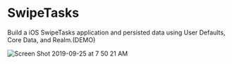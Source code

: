 # SwipeTasks
Build a iOS SwipeTasks application and persisted data using User Defaults, Core Data, and Realm.(DEMO)


![Screen Shot 2019-09-25 at 7 50 21 AM](https://user-images.githubusercontent.com/23055114/65558409-28c3ee00-df69-11e9-9d36-22351718af5d.png)
